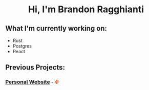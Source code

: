 <h1 align="center">Hi, I'm Brandon Ragghianti</h1>

<h2>What I'm currently working on:</h2>

- Rust
- Postgres
- React

<h2>Previous Projects:</h2>
<h3> <a href="https://brandon.ragghianti.org">Personal Website</a> - <a href="https://svelte.dev/" target="_blank" rel="noreferrer"> <img src="https://raw.githubusercontent.com/devicons/devicon/ca28c779441053191ff11710fe24a9e6c23690d6/icons/svelte/svelte-original.svg" alt="Svelte" width="12" height="12"/> </a> </h3>
